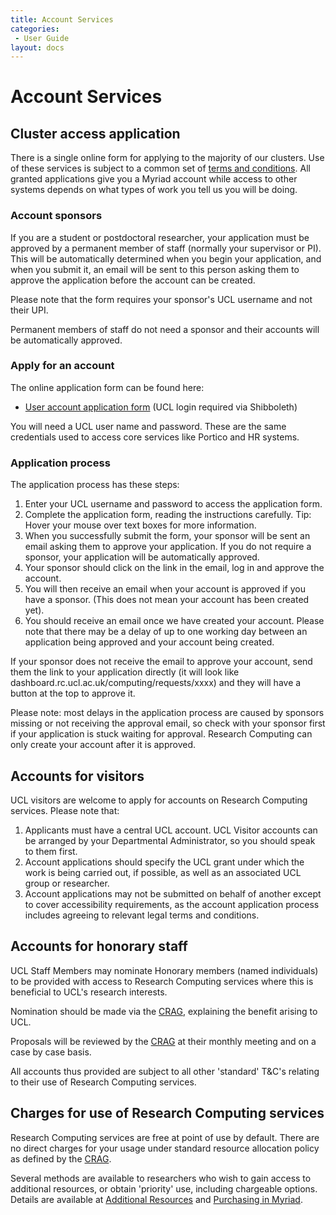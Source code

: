 ```yaml
---
title: Account Services
categories:
 - User Guide
layout: docs
---
```


# Account Services

## Cluster access application

There is a single online form for applying to the majority of our clusters. Use of these services is subject to a common set of [terms and conditions](Terms_and_Conditions.md). All granted applications give you a Myriad account while access to other systems depends on what types of work you tell us you will be doing. 

### Account sponsors

If you are a student or postdoctoral researcher, your application must be approved by a permanent member of staff (normally your supervisor or PI). This will be automatically determined when you begin your application, and when you submit it, an email will be sent to this person asking them to approve the application before the account can be created.

Please note that the form requires your sponsor's UCL username and not their UPI.

Permanent members of staff do not need a sponsor and their accounts will be automatically approved. 

### Apply for an account

The online application form can be found here: 

* [User account application form](https://signup.rc.ucl.ac.uk/computing/requests/new) (UCL login required via Shibboleth) 

You will need a UCL user name and password. These are the same credentials used to access core services like Portico and HR systems. 

### Application process

The application process has these steps:

1. Enter your UCL username and password to access the application form.
2. Complete the application form, reading the instructions carefully. Tip: Hover your mouse over text boxes for more information.
3. When you successfully submit the form, your sponsor will be sent an email asking them to approve your application. If you do not require a sponsor, your application will be automatically approved.
4. Your sponsor should click on the link in the email, log in and approve the account.
5. You will then receive an email when your account is approved if you have a sponsor. (This does not mean your account has been created yet).
6. You should receive an email once we have created your account. Please note that there may be a delay of up to one working day between an application being approved and your account being created.

If your sponsor does not receive the email to approve your account, send them the link to your application directly (it will look like dashboard.rc.ucl.ac.uk/computing/requests/xxxx) and they will have a button at the top to approve it.

Please note: most delays in the application process are caused by sponsors missing or not receiving the approval email, so check with your sponsor first if your application is stuck waiting for approval. Research Computing can only create your account after it is approved. 

## Accounts for visitors

UCL visitors are welcome to apply for accounts on Research Computing services. Please note that:

1. Applicants must have a central UCL account. UCL Visitor accounts can be arranged by your Departmental Administrator, so you should speak to them first.
2. Account applications should specify the UCL grant under which the work is being carried out, if possible, as well as an associated UCL group or researcher.
3. Account applications may not be submitted on behalf of another except to cover accessibility requirements, as the account application process includes agreeing to relevant legal terms and conditions.

## Accounts for honorary staff

UCL Staff Members may nominate Honorary members (named individuals) to be provided with access to Research Computing services where this is beneficial to UCL's research interests.

Nomination should be made via the [CRAG](http://www.ucl.ac.uk/isd/about/governance/research-it/crag), explaining the benefit arising to UCL.

Proposals will be reviewed by the [CRAG](http://www.ucl.ac.uk/isd/about/governance/research-it/crag) at their monthly meeting and on a case by case basis.

All accounts thus provided are subject to all other 'standard' T&C's relating to their use of Research Computing services. 

## Charges for use of Research Computing services

Research Computing services are free at point of use by default. There are no direct charges for your usage under standard resource allocation policy as defined by the [CRAG](http://www.ucl.ac.uk/isd/about/governance/research-it/crag).

Several methods are available to researchers who wish to gain access to additional resources, or obtain 'priority' use, including chargeable options. Details are available at [Additional Resources](Additional_Resources.md) and [Purchasing in Myriad](Paid-For_Resources/Purchasing_in_Myriad.md).

